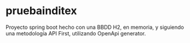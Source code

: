 # pruebainditex

Proyecto spring boot hecho con una BBDD H2, en memoria, y siguiendo una metodología API First, utilizando OpenApi generator.
